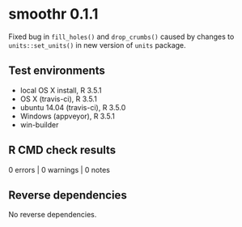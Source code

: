 # smoothr 0.1.1

Fixed bug in `fill_holes()` and `drop_crumbs()` caused by changes to `units::set_units()` in new version of `units` package.

## Test environments

- local OS X install, R 3.5.1
- OS X (travis-ci), R 3.5.1
- ubuntu 14.04 (travis-ci), R 3.5.0
- Windows (appveyor), R 3.5.1
- win-builder

## R CMD check results

0 errors | 0 warnings | 0 notes

## Reverse dependencies

No reverse dependencies.
